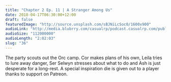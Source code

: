 ```yaml
---
title: "Chapter 2 Ep. 11 | A Stranger Among Us"
date: 2018-04-17T06:30:00+12:00
draft: false
featuredImage: "http://source.unsplash.com/sBJNiLcSoc0/1600x900"
audioLink: "http://media.blubrry.com/casualrp/podcast.casualrp.com/public/Chapter%202%20Ep.%2011%20_%20Stranger%20Among%20Us.mp3"
audioSize: "112000000"
audioLength: "2:02:03"
slug: "36"
---
```


The party scouts out the Orc camp. Cor makes plans of his own, Leila tries to lure away danger, Ser Selwyn stresses about what to do and Ash is just desperate for a long-rest. A special inspiration die is given out to a player thanks to support on Patreon.
